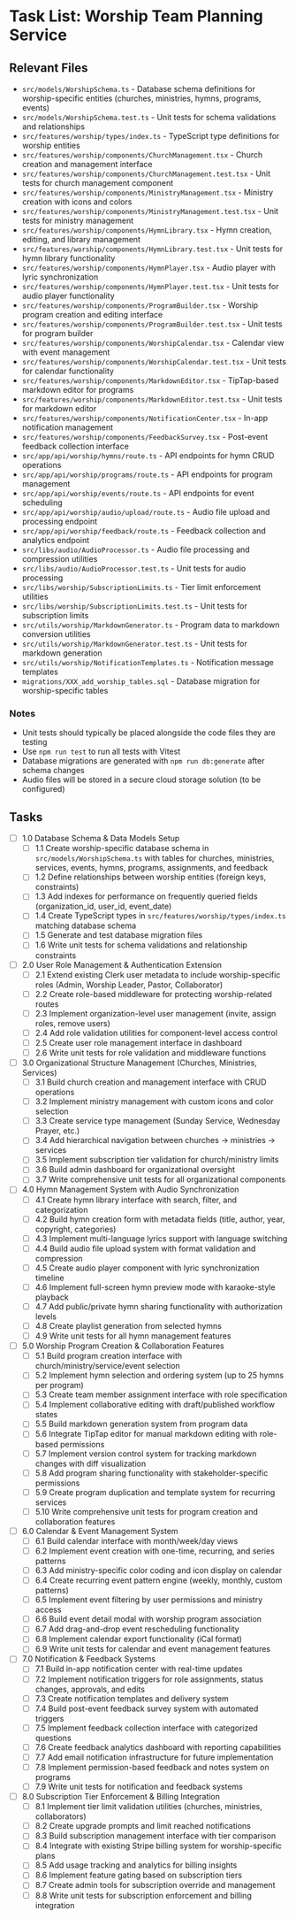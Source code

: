 # Task List: Worship Team Planning Service

## Relevant Files

- `src/models/WorshipSchema.ts` - Database schema definitions for worship-specific entities (churches, ministries, hymns, programs, events)
- `src/models/WorshipSchema.test.ts` - Unit tests for schema validations and relationships
- `src/features/worship/types/index.ts` - TypeScript type definitions for worship entities
- `src/features/worship/components/ChurchManagement.tsx` - Church creation and management interface
- `src/features/worship/components/ChurchManagement.test.tsx` - Unit tests for church management component
- `src/features/worship/components/MinistryManagement.tsx` - Ministry creation with icons and colors
- `src/features/worship/components/MinistryManagement.test.tsx` - Unit tests for ministry management
- `src/features/worship/components/HymnLibrary.tsx` - Hymn creation, editing, and library management
- `src/features/worship/components/HymnLibrary.test.tsx` - Unit tests for hymn library functionality
- `src/features/worship/components/HymnPlayer.tsx` - Audio player with lyric synchronization
- `src/features/worship/components/HymnPlayer.test.tsx` - Unit tests for audio player functionality
- `src/features/worship/components/ProgramBuilder.tsx` - Worship program creation and editing interface
- `src/features/worship/components/ProgramBuilder.test.tsx` - Unit tests for program builder
- `src/features/worship/components/WorshipCalendar.tsx` - Calendar view with event management
- `src/features/worship/components/WorshipCalendar.test.tsx` - Unit tests for calendar functionality
- `src/features/worship/components/MarkdownEditor.tsx` - TipTap-based markdown editor for programs
- `src/features/worship/components/MarkdownEditor.test.tsx` - Unit tests for markdown editor
- `src/features/worship/components/NotificationCenter.tsx` - In-app notification management
- `src/features/worship/components/FeedbackSurvey.tsx` - Post-event feedback collection interface
- `src/app/api/worship/hymns/route.ts` - API endpoints for hymn CRUD operations
- `src/app/api/worship/programs/route.ts` - API endpoints for program management
- `src/app/api/worship/events/route.ts` - API endpoints for event scheduling
- `src/app/api/worship/audio/upload/route.ts` - Audio file upload and processing endpoint
- `src/app/api/worship/feedback/route.ts` - Feedback collection and analytics endpoint
- `src/libs/audio/AudioProcessor.ts` - Audio file processing and compression utilities
- `src/libs/audio/AudioProcessor.test.ts` - Unit tests for audio processing
- `src/libs/worship/SubscriptionLimits.ts` - Tier limit enforcement utilities
- `src/libs/worship/SubscriptionLimits.test.ts` - Unit tests for subscription limits
- `src/utils/worship/MarkdownGenerator.ts` - Program data to markdown conversion utilities
- `src/utils/worship/MarkdownGenerator.test.ts` - Unit tests for markdown generation
- `src/utils/worship/NotificationTemplates.ts` - Notification message templates
- `migrations/XXX_add_worship_tables.sql` - Database migration for worship-specific tables

### Notes

- Unit tests should typically be placed alongside the code files they are testing
- Use `npm run test` to run all tests with Vitest
- Database migrations are generated with `npm run db:generate` after schema changes
- Audio files will be stored in a secure cloud storage solution (to be configured)

## Tasks

- [ ] 1.0 Database Schema & Data Models Setup
  - [ ] 1.1 Create worship-specific database schema in `src/models/WorshipSchema.ts` with tables for churches, ministries, services, events, hymns, programs, assignments, and feedback
  - [ ] 1.2 Define relationships between worship entities (foreign keys, constraints)
  - [ ] 1.3 Add indexes for performance on frequently queried fields (organization_id, user_id, event_date)
  - [ ] 1.4 Create TypeScript types in `src/features/worship/types/index.ts` matching database schema
  - [ ] 1.5 Generate and test database migration files
  - [ ] 1.6 Write unit tests for schema validations and relationship constraints

- [ ] 2.0 User Role Management & Authentication Extension
  - [ ] 2.1 Extend existing Clerk user metadata to include worship-specific roles (Admin, Worship Leader, Pastor, Collaborator)
  - [ ] 2.2 Create role-based middleware for protecting worship-related routes
  - [ ] 2.3 Implement organization-level user management (invite, assign roles, remove users)
  - [ ] 2.4 Add role validation utilities for component-level access control
  - [ ] 2.5 Create user role management interface in dashboard
  - [ ] 2.6 Write unit tests for role validation and middleware functions

- [ ] 3.0 Organizational Structure Management (Churches, Ministries, Services)
  - [ ] 3.1 Build church creation and management interface with CRUD operations
  - [ ] 3.2 Implement ministry management with custom icons and color selection
  - [ ] 3.3 Create service type management (Sunday Service, Wednesday Prayer, etc.)
  - [ ] 3.4 Add hierarchical navigation between churches → ministries → services
  - [ ] 3.5 Implement subscription tier validation for church/ministry limits
  - [ ] 3.6 Build admin dashboard for organizational oversight
  - [ ] 3.7 Write comprehensive unit tests for all organizational components

- [ ] 4.0 Hymn Management System with Audio Synchronization
  - [ ] 4.1 Create hymn library interface with search, filter, and categorization
  - [ ] 4.2 Build hymn creation form with metadata fields (title, author, year, copyright, categories)
  - [ ] 4.3 Implement multi-language lyrics support with language switching
  - [ ] 4.4 Build audio file upload system with format validation and compression
  - [ ] 4.5 Create audio player component with lyric synchronization timeline
  - [ ] 4.6 Implement full-screen hymn preview mode with karaoke-style playback
  - [ ] 4.7 Add public/private hymn sharing functionality with authorization levels
  - [ ] 4.8 Create playlist generation from selected hymns
  - [ ] 4.9 Write unit tests for all hymn management features

- [ ] 5.0 Worship Program Creation & Collaboration Features
  - [ ] 5.1 Build program creation interface with church/ministry/service/event selection
  - [ ] 5.2 Implement hymn selection and ordering system (up to 25 hymns per program)
  - [ ] 5.3 Create team member assignment interface with role specification
  - [ ] 5.4 Implement collaborative editing with draft/published workflow states
  - [ ] 5.5 Build markdown generation system from program data
  - [ ] 5.6 Integrate TipTap editor for manual markdown editing with role-based permissions
  - [ ] 5.7 Implement version control system for tracking markdown changes with diff visualization
  - [ ] 5.8 Add program sharing functionality with stakeholder-specific permissions
  - [ ] 5.9 Create program duplication and template system for recurring services
  - [ ] 5.10 Write comprehensive unit tests for program creation and collaboration features

- [ ] 6.0 Calendar & Event Management System
  - [ ] 6.1 Build calendar interface with month/week/day views
  - [ ] 6.2 Implement event creation with one-time, recurring, and series patterns
  - [ ] 6.3 Add ministry-specific color coding and icon display on calendar
  - [ ] 6.4 Create recurring event pattern engine (weekly, monthly, custom patterns)
  - [ ] 6.5 Implement event filtering by user permissions and ministry access
  - [ ] 6.6 Build event detail modal with worship program association
  - [ ] 6.7 Add drag-and-drop event rescheduling functionality
  - [ ] 6.8 Implement calendar export functionality (iCal format)
  - [ ] 6.9 Write unit tests for calendar and event management features

- [ ] 7.0 Notification & Feedback Systems
  - [ ] 7.1 Build in-app notification center with real-time updates
  - [ ] 7.2 Implement notification triggers for role assignments, status changes, approvals, and edits
  - [ ] 7.3 Create notification templates and delivery system
  - [ ] 7.4 Build post-event feedback survey system with automated triggers
  - [ ] 7.5 Implement feedback collection interface with categorized questions
  - [ ] 7.6 Create feedback analytics dashboard with reporting capabilities
  - [ ] 7.7 Add email notification infrastructure for future implementation
  - [ ] 7.8 Implement permission-based feedback and notes system on programs
  - [ ] 7.9 Write unit tests for notification and feedback systems

- [ ] 8.0 Subscription Tier Enforcement & Billing Integration
  - [ ] 8.1 Implement tier limit validation utilities (churches, ministries, collaborators)
  - [ ] 8.2 Create upgrade prompts and limit reached notifications
  - [ ] 8.3 Build subscription management interface with tier comparison
  - [ ] 8.4 Integrate with existing Stripe billing system for worship-specific plans
  - [ ] 8.5 Add usage tracking and analytics for billing insights
  - [ ] 8.6 Implement feature gating based on subscription tiers
  - [ ] 8.7 Create admin tools for subscription override and management
  - [ ] 8.8 Write unit tests for subscription enforcement and billing integration
